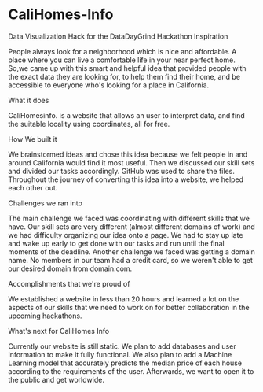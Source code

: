 # CaliHomes-Info
Data Visualization Hack for the DataDayGrind Hackathon
Inspiration

People always look for a neighborhood which is nice and affordable. A place where you can live a comfortable life in your near perfect home. So,we came up with this smart and helpful idea that provided people with the exact data they are looking for, to help them find their home, and be accessible to everyone who's looking for a place in California.

What it does

CaliHomesinfo. is a website that allows an user to interpret data, and find the suitable locality using coordinates, all for free.

How We built it

We brainstormed ideas and chose this idea because we felt people in and around California would find it most useful. Then we discussed our skill sets and divided our tasks accordingly. GitHub was used to share the files. Throughout the journey of converting this idea into a website, we helped each other out.

Challenges we ran into

The main challenge we faced was coordinating with different skills that we have. Our skill sets are very different (almost different domains of work) and we had difficulty organizing our idea onto a page. We had to stay up late and wake up early to get done with our tasks and run until the final moments of the deadline. Another challenge we faced was getting a domain name. No members in our team had a credit card, so we weren't able to get our desired domain from domain.com.

Accomplishments that we're proud of

We established a website in less than 20 hours and learned a lot on the aspects of our skills that we need to work on for better collaboration in the upcoming hackathons.

What's next for CaliHomes Info

Currently our website is still static. We plan to add databases and user information to make it fully functional. We also plan to add a Machine Learning model that accurately predicts the median price of each house according to the requirements of the user. Afterwards, we want to open it to the public and get worldwide.
